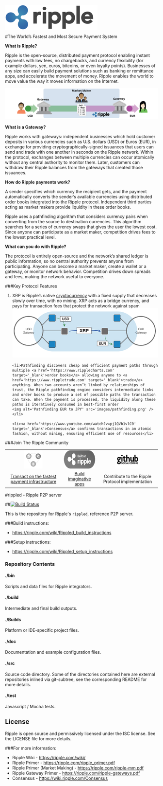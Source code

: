 <img src='images/Logo_M.png' alt='Ripple' width='304' height='81' align='middle' /> 

#The World’s Fastest and Most Secure Payment System

**What is Ripple?**

Ripple is the open-source, distributed payment protocol enabling instant payments with low fees, no chargebacks, and currency flexibility (for example dollars, yen, euros, bitcoins, or even loyalty points). Businesses of any size can easily build payment solutions such as banking or remittance apps, and accelerate the movement of money. Ripple enables the world to move value the way it moves information on the Internet.

![Ripple network](images/network.png)

**What is a Gateway?**

Ripple works with gateways: independent businesses which hold customer deposits in various currencies such as U.S. dollars (USD) or Euros (EUR), in exchange for providing cryptographically-signed issuances that users can send and trade with one another in seconds on the Ripple network. Within the protocol, exchanges between multiple currencies can occur atomically without any central authority to monitor them. Later, customers can withdraw their Ripple balances from the gateways that created those issuances. 

**How do Ripple payments work?**

A sender specifies which currency the recipient gets, and the payment automatically converts the sender’s available currencies using distributed order books integrated into the Ripple protocol. Independent third parties acting as  market makers provide liquidity in these order books.

Ripple uses a pathfinding algorithm that considers currency pairs when converting from the source to destination currencies. This algorithm searches for a series of currency swaps that gives the user the lowest cost. Since anyone can participate as a market maker, competition drives fees to the lowest practical level.

**What can you do with Ripple?**

The protocol is entirely open-source and the network’s shared ledger is public information, so no central authority prevents anyone from participating. Anyone can become a market maker, create a wallet or a gateway, or monitor network behavior. Competition drives down spreads and fees, making the network useful to everyone.


###Key Protocol Features
<ol>
	<li>XRP is Ripple’s native <a href='http://en.wikipedia.org/wiki/Cryptocurrency' target='_blank'>cryptocurrency</a> with a fixed supply that decreases slowly over time, with no mining. XRP acts as a bridge currency, and pays for transaction fees that protect the network against spam
	<img alt='XRP as bridge currency' src='images/vehicle_currency.png' /> </li>

	<li>Pathfinding discovers cheap and efficient payment paths through multiple <a href='https://www.ripplecharts.com' target='_blank'>order books</a> allowing anyone to <a href='https://www.rippletrade.com' target='_blank'>trade</a> anything. When two accounts aren’t linked by relationships of trust, the Ripple pathfinding engine considers intermediate links and order books to produce a set of possible paths the transaction can take. When the payment is processed, the liquidity along these paths is iteratively consumed in best-first order
	<img alt='Pathfinding EUR to JPY' src='images/pathfinding.png' /></li>

	<li><a href='https://www.youtube.com/watch?v=pj1QVb1vlC0' target='_blank'>Consensus</a> confirms transactions in an atomic fashion, without mining, ensuring efficient use of resources</li>
</ol>

###Join The Ripple Community
<table border='0'>
	<tr>
		<td align='center'><img src='images/money_icon_black_white.png' alt='Instant payments in any currency' height='60' width='60'></td>
		<td align='center'><img src='images/ripple_badge_black_white.png' alt='Powerful and open APIs' height='60' width='130'></td>
		<td align='center'><img src='images/GitHub.png' alt='Open source' height='60' width='80'></td>
	</tr>
	<tr>
		<td align='center'><a href='https://ripple.com/files/ripple-FIs.pdf' target='_blank'>Transact on the fastest payment infrastructure</a></td>
		<td align='center'><a href='https://ripple.com/build/' target='_blank'>Build imaginative apps</a></td>
		<td align='center'>Contribute to the Ripple Protocol implementation</td>
	</tr>
</table>

#rippled - Ripple P2P server

##[![Build Status](https://travis-ci.org/ripple/rippled.png?branch=develop)](https://travis-ci.org/ripple/rippled)

This is the repository for Ripple's `rippled`, reference P2P server.

###Build instructions:
* https://ripple.com/wiki/Rippled_build_instructions

###Setup instructions:
* https://ripple.com/wiki/Rippled_setup_instructions

### Repository Contents

#### ./bin
Scripts and data files for Ripple integrators.

#### ./build
Intermediate and final build outputs.

#### ./Builds
Platform or IDE-specific project files.

#### ./doc
Documentation and example configuration files.

#### ./src
Source code directory. Some of the directories contained here are
external repositories inlined via git-subtree, see the corresponding
README for more details.

#### ./test
Javascript / Mocha tests.

## License
Ripple is open source and permissively licensed under the ISC license. See the
LICENSE file for more details.

###For more information:
* Ripple Wiki - https://ripple.com/wiki/
* Ripple Primer - https://ripple.com/ripple_primer.pdf
* Ripple Primer (Market Making) - https://ripple.com/ripple-mm.pdf
* Ripple Gateway Primer - https://ripple.com/ripple-gateways.pdf  
* Consensus - https://wiki.ripple.com/Consensus

